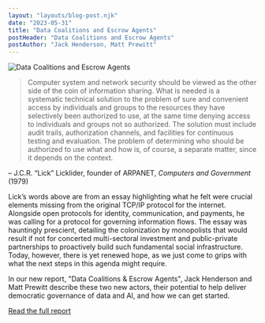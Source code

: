 ```yaml
---
layout: "layouts/blog-post.njk"
date: "2023-05-31"
title: "Data Coalitions and Escrow Agents"
postHeader: "Data Coalitions and Escrow Agents"
postAuthor: "Jack Henderson, Matt Prewitt"
---
```


![Data Coalitions and Escrow Agents](/images/blog/data-coalitions-header.png)

> Computer system and network security should be viewed as the other side of the coin of information sharing. What is needed is a systematic technical solution to the problem of sure and convenient access by individuals and groups to the resources they have selectively been authorized to use, at the same time denying access to individuals and groups not so authorized. The solution must include audit trails, authorization channels, and facilities for continuous testing and evaluation. The problem of determining who should be authorized to use what and how is, of course, a separate matter, since it depends on the context.

– J.C.R. “Lick” Licklider, founder of ARPANET, *Computers and Government* (1979)

Lick’s words above are from an essay highlighting what he felt were crucial elements missing from the original TCP/IP protocol for the internet. Alongside open protocols for identity, communication, and  payments, he was calling for a protocol for governing information flows. The essay was hauntingly prescient, detailing the colonization by monopolists that would result if not for concerted multi-sectoral investment and public-private partnerships to proactively build such fundamental social infrastructure. Today, however, there is yet renewed hope, as we just come to grips with what the next steps in this agenda might require. 

In our new report, "Data Coalitions & Escrow Agents", Jack Henderson and Matt Prewitt describe these two new actors, their potential to help deliver democratic governance of data and AI, and how we can get started.

[Read the full report](/updates/documents/data-coalitions-and-escrow-agents.pdf)
